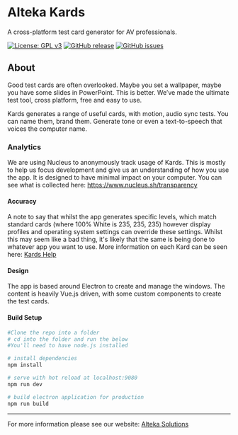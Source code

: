 # Alteka Kards

A cross-platform test card generator for AV professionals.

[![License: GPL v3](https://img.shields.io/badge/License-GPLv3-blue.svg)](https://www.gnu.org/licenses/gpl-3.0)
[![GitHub release](https://img.shields.io/github/release/Alteka/Kards.svg)](https://GitHub.com/Alteka/Kards/releases/)
[![GitHub issues](https://img.shields.io/github/issues/Alteka/Kards.svg)](https://GitHub.com/Alteka/Kards/issues/)

## About
Good test cards are often overlooked. Maybe you set a wallpaper, maybe you have some slides in PowerPoint. This is better. We’ve made the ultimate test tool, cross platform, free and easy to use. 

Kards generates a range of useful cards, with motion, audio sync tests. You can name them, brand them. Generate tone or even a text-to-speech that voices the computer name. 

### Analytics
We are using Nucleus to anonymously track usage of Kards. This is mostly to help us focus development and give us an understanding of how you use the app. It is designed to have minimal impact on your computer. You can see what is collected here: https://www.nucleus.sh/transparency

#### Accuracy

A note to say that whilst the app generates specific levels, which match standard cards (where 100% White is 235, 235, 235) however display profiles and operating system settings can override these settings. Whilst this may seem like a bad thing, it's likely that the same is being done to whatever app you want to use. More information on each Kard can be seen here: [Kards Help](https://alteka.solutions/kards/help)

#### Design

The app is based around Electron to create and manage the windows. The content is heavily Vue.js driven, with some custom components to create the test cards.

#### Build Setup
``` bash
#Clone the repo into a folder
# cd into the folder and run the below
#You'll need to have node.js installed

# install dependencies
npm install

# serve with hot reload at localhost:9080
npm run dev

# build electron application for production
npm run build
```

---

For more information please see our website: [Alteka Solutions](https://alteka.solutions/kards)
